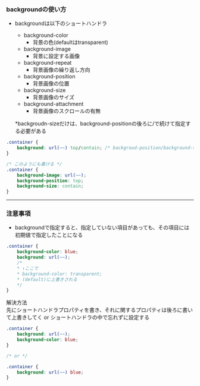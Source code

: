 ### backgroundの使い方

- backgroundは以下のショートハンドラ
    - background-color
        - 背景の色(defaultはtransparent)
    - background-image
        - 背景に設定する画像
    - background-repeat
        - 背景画像の繰り返し方向
    - background-position
        - 背景画像の位置
    - background-size
        - 背景画像のサイズ
    - background-attachment
        - 背景画像のスクロールの有無

    *backgroudn-sizeだけは、background-positionの後ろに/で続けて指定する必要がある

```css
.container {
    background: url(~~) top/contain; /* backgroud-position/background-size*/
}

/* このようにも書ける */
.container {
    background-image: url(~~);
    background-position: top;
    background-size: contain;
}
``` 

---

### 注意事項

- backgroundで指定すると、指定していない項目があっても、その項目には初期値で指定したことになる

```css
.container {
    background-color: blue;
    background: url(~~); 
    /* 
    * ↑ここで
    * background-color: transparent;
    * (default)に上書きされる
    */
}
```

解決方法  
先にショートハンドラプロパティを書き、それに関するプロパティは後ろに書いて上書きしてく or ショートハンドラの中で忘れずに設定する
```css
.container {
    background: url(~~); 
    background-color: blue;
}

/* or */

.container {
    background: url(~~) blue; 
}
```